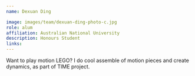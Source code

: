 ```yaml
---
name: Dexuan Ding

image: images/team/dexuan-ding-photo-c.jpg
role: alum
affiliation: Australian National University
description: Honours Student
links:
---
```


Want to play motion LEGO? I do cool assemble of motion pieces and create dynamics, as part of TIME project.